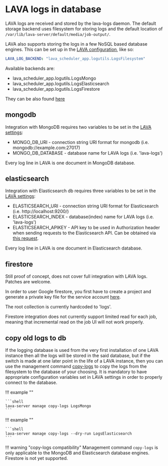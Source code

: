 # LAVA logs in database

LAVA logs are received and stored by the lava-logs daemon. The default
storage backend uses filesystem for storing logs and the default location of
`/var/lib/lava-server/default/media/job-output/`.

LAVA also supports storing the logs in a few NoSQL based database engines.
This can be set up in the [LAVA configuration](../basic-tutorials/instance/configure/), like so:

```yaml
LAVA_LOG_BACKEND: "lava_scheduler_app.logutils.LogsFilesystem"
```

Available backends are:

* lava_scheduler_app.logutils.LogsMongo
* lava_scheduler_app.logutils.LogsElasticsearch
* lava_scheduler_app.logutils.LogsFirestore

They can be also found [here](https://git.lavasoftware.org/lava/lava/-/blob/master/lava_server/settings/common.py)

## mongodb

Integration with MongoDB requires two variables to be set in the [LAVA settings](../basic-tutorials/instance/configure/):

* MONGO_DB_URI - connection string URI format for mongodb (i.e. mongodb://example.com:27017)
* MONGO_DB_DATABASE - database name for LAVA logs (i.e. 'lava-logs')

Every log line in LAVA is one document in MongoDB database.

## elasticsearch

Integration with Elasticsearch db requires three variables to be set in the [LAVA settings](../basic-tutorials/instance/configure/):

* ELASTICSEARCH_URI - connection string URI format for Elasticsearch (i.e. http://localhost:9200/)
* ELASTICSEARCH_INDEX - database(index) name for LAVA logs (i.e. 'lava-logs')
* ELASTICSEARCH_APIKEY - API key to be used in Authorization header when
  sending requests to the Elasticsearch API. Can be obtained via [this request](https://www.elastic.co/guide/en/elasticsearch/reference/current/security-api-create-api-key.html).

Every log line in LAVA is one document in Elasticsearch database.

## firestore

Still proof of concept, does not cover full integration with LAVA logs.
Patches are welcome.

In order to user Google firestore, you first have to create a project and
generate a private key file for the service account [here](https://console.firebase.google.com/project/_/settings/serviceaccounts/adminsdk).

The root collection is currently hardcoded to 'logs'.

Firestore integration does not currently support limited read for each job,
meaning that incremental read on the job UI will not work properly.

## copy old logs to db

If the logging database is used from the very first installation of one LAVA
instance then all the logs will be stored in the said database, but if the
switch is made at one later point in the life of a LAVA instance, then you
can use the management command [copy-logs](https://git.lavasoftware.org/lava/lava/-/blob/master/lava_server/management/commands/copy-logs.py) to copy the logs
from the filesystem to the database of your choosing.
It is mandatory to have appropriate configuration variables set in LAVA settings in order to properly connect to the database.

!!! example ""

    ```shell
    lava-server manage copy-logs LogsMongo
    ```

!!! example ""

    ```shell
    lava-server manage copy-logs --dry-run LogsElasticsearch
    ```

!!! warning "copy-logs compatibility"
    Management command `copy-logs` is only applicable to the MongoDB and
    Elasticsearch database engines. Firestore is not yet supported.

